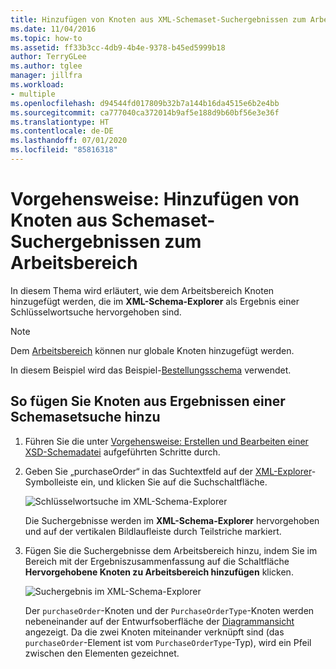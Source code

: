 ```yaml
---
title: Hinzufügen von Knoten aus XML-Schemaset-Suchergebnissen zum Arbeitsbereich
ms.date: 11/04/2016
ms.topic: how-to
ms.assetid: ff33b3cc-4db9-4b4e-9378-b45ed5999b18
author: TerryGLee
ms.author: tglee
manager: jillfra
ms.workload:
- multiple
ms.openlocfilehash: d94544fd017809b32b7a144b16da4515e6b2e4bb
ms.sourcegitcommit: ca777040ca372014b9af5e188d9b60bf56e3e36f
ms.translationtype: HT
ms.contentlocale: de-DE
ms.lasthandoff: 07/01/2020
ms.locfileid: "85816318"
---
```

# <a name="how-to-add-schema-set-search-result-nodes-to-the-workspace"></a>Vorgehensweise: Hinzufügen von Knoten aus Schemaset-Suchergebnissen zum Arbeitsbereich

In diesem Thema wird erläutert, wie dem Arbeitsbereich Knoten hinzugefügt werden, die im **XML-Schema-Explorer** als Ergebnis einer Schlüsselwortsuche hervorgehoben sind.

> [!NOTE]
> Dem [Arbeitsbereich](../xml-tools/xml-schema-designer-workspace.md) können nur globale Knoten hinzugefügt werden.

In diesem Beispiel wird das Beispiel-[Bestellungsschema](../xml-tools/sample-xsd-file-purchase-order-schema.md) verwendet.

## <a name="to-add-schema-set-result-nodes"></a>So fügen Sie Knoten aus Ergebnissen einer Schemasetsuche hinzu

1. Führen Sie die unter [Vorgehensweise: Erstellen und Bearbeiten einer XSD-Schemadatei](../xml-tools/how-to-create-and-edit-an-xsd-schema-file.md) aufgeführten Schritte durch.

2. Geben Sie „purchaseOrder“ in das Suchtextfeld auf der [XML-Explorer](../xml-tools/xml-schema-explorer.md)-Symbolleiste ein, und klicken Sie auf die Suchschaltfläche.

     ![Schlüsselwortsuche im XML-Schema-Explorer](../xml-tools/media/schemaexplorersearch.gif)

     Die Suchergebnisse werden im **XML-Schema-Explorer** hervorgehoben und auf der vertikalen Bildlaufleiste durch Teilstriche markiert.

3. Fügen Sie die Suchergebnisse dem Arbeitsbereich hinzu, indem Sie im Bereich mit der Ergebniszusammenfassung auf die Schaltfläche **Hervorgehobene Knoten zu Arbeitsbereich hinzufügen** klicken.

     ![Suchergebnis im XML-Schema-Explorer](../xml-tools/media/schemaexplorersearchresult.gif)

     Der `purchaseOrder`-Knoten und der `PurchaseOrderType`-Knoten werden nebeneinander auf der Entwurfsoberfläche der [Diagrammansicht](../xml-tools/graph-view.md) angezeigt. Da die zwei Knoten miteinander verknüpft sind (das `purchaseOrder`-Element ist vom `PurchaseOrderType`-Typ), wird ein Pfeil zwischen den Elementen gezeichnet.

